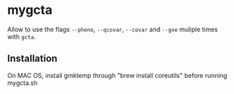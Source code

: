 # mygcta

Allow to use the flags `--pheno`, `--qcovar`, `--covar` and `--gxe` muliple times with `gcta`.

## Installation

On MAC OS, install gmktemp through "brew install coreutils" before running mygcta.sh
